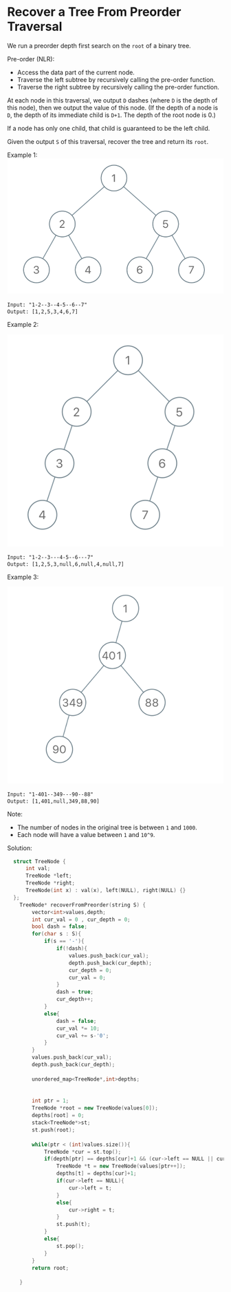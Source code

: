 # Recover a Tree From Preorder Traversal
We run a preorder depth first search on the `root` of a binary tree. 

Pre-order (NLR):
- Access the data part of the current node.
- Traverse the left subtree by recursively calling the pre-order function.
- Traverse the right subtree by recursively calling the pre-order function.

At each node in this traversal, we output `D` dashes (where `D` is the depth of this node), then we output the value of this node.  (If the depth of a node is `D`, the depth of its immediate child is `D+1`.  The depth of the root node is 0.)

If a node has only one child, that child is guaranteed to be the left child.

Given the output `S` of this traversal, recover the tree and return its `root`.

Example 1:
![](./pictures/recover-a-tree-from-preorder-traversal.png)
```
Input: "1-2--3--4-5--6--7"
Output: [1,2,5,3,4,6,7]
```
Example 2:

![](./pictures/screen-shot-2019-04-10-at-114101-pm.png)
```
Input: "1-2--3---4-5--6---7"
Output: [1,2,5,3,null,6,null,4,null,7]
```
Example 3:

![](./pictures/screen-shot-2019-04-10-at-114955-pm.png)
```
Input: "1-401--349---90--88"
Output: [1,401,null,349,88,90]
```

Note:

- The number of nodes in the original tree is between `1` and `1000`.
- Each node will have a value between `1` and `10^9`.

Solution:
```cpp
  struct TreeNode {
      int val;
      TreeNode *left;
      TreeNode *right;
      TreeNode(int x) : val(x), left(NULL), right(NULL) {}
  };
    TreeNode* recoverFromPreorder(string S) {
        vector<int>values,depth;
        int cur_val = 0 , cur_depth = 0;
        bool dash = false;
        for(char s : S){
            if(s == '-'){
                if(!dash){
                    values.push_back(cur_val);
                    depth.push_back(cur_depth);
                    cur_depth = 0;
                    cur_val = 0;
                }
                dash = true;
                cur_depth++;
            }
            else{
                dash = false;
                cur_val *= 10;
                cur_val += s-'0';
            }
        }
        values.push_back(cur_val);
        depth.push_back(cur_depth);

        unordered_map<TreeNode*,int>depths;


        int ptr = 1;
        TreeNode *root = new TreeNode(values[0]);
        depths[root] = 0;
        stack<TreeNode*>st;
        st.push(root);

        while(ptr < (int)values.size()){
            TreeNode *cur = st.top();
            if(depth[ptr] == depths[cur]+1 && (cur->left == NULL || cur->right == NULL)){
                TreeNode *t = new TreeNode(values[ptr++]);
                depths[t] = depths[cur]+1;
                if(cur->left == NULL){
                    cur->left = t;
                }
                else{
                    cur->right = t;
                }
                st.push(t);
            }
            else{
                st.pop();
            }
        }
        return root;

    }
```